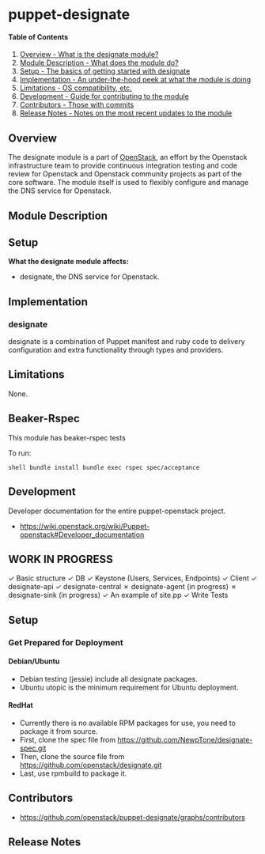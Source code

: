 puppet-designate
================

#### Table of Contents

1. [Overview - What is the designate module?](#overview)
2. [Module Description - What does the module do?](#module-description)
3. [Setup - The basics of getting started with designate](#setup)
4. [Implementation - An under-the-hood peek at what the module is doing](#implementation)
5. [Limitations - OS compatibility, etc.](#limitations)
6. [Development - Guide for contributing to the module](#development)
7. [Contributors - Those with commits](#contributors)
8. [Release Notes - Notes on the most recent updates to the module](#release-notes)

Overview
--------

The designate module is a part of [OpenStack](https://github.com/openstack), an effort by the Openstack infrastructure team to provide continuous integration testing and code review for Openstack and Openstack community projects as part of the core software. The module itself is used to flexibly configure and manage the DNS service for Openstack.

Module Description
------------------

Setup
-----

**What the designate module affects:**

* designate, the DNS service for Openstack.

Implementation
--------------

### designate

designate is a combination of Puppet manifest and ruby code to delivery configuration and extra functionality through types and providers.

Limitations
-----------

None.

Beaker-Rspec
------------

This module has beaker-rspec tests

To run:

``shell
bundle install
bundle exec rspec spec/acceptance
``

Development
-----------

Developer documentation for the entire puppet-openstack project.

* https://wiki.openstack.org/wiki/Puppet-openstack#Developer_documentation

WORK IN PROGRESS
----------------

✓ Basic structure
✓ DB
✓ Keystone (Users, Services, Endpoints)
✓ Client
✓ designate-api
✓ designate-central
✗ designate-agent (in progress)
✗ designate-sink  (in progress)
✓ An example of site.pp
✓ Write Tests

Setup
-----

### Get Prepared for Deployment

#### Debian/Ubuntu

* Debian testing (jessie) include all designate packages.
* Ubuntu utopic is the minimum requirement for Ubuntu deployment.

#### RedHat

* Currently there is no available RPM packages for use, you need to package it from source.
 * First, clone the spec file from   https://github.com/NewpTone/designate-spec.git
 * Then, clone the source file from  https://github.com/openstack/designate.git
 * Last, use rpmbuild to package it.

Contributors
------------

* https://github.com/openstack/puppet-designate/graphs/contributors

Release Notes
-------------

